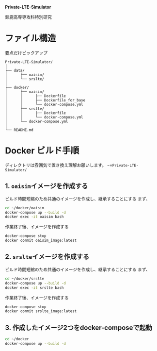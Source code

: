**Private-LTE-Simulator**

鈴鹿高専専攻科特別研究

# ファイル構造
要点だけピックアップ

```
Private-LTE-Simulator/
│
├── data/
│      ├── oaisim/
│      └── srslte/
│
├── docker/
│      ├── oaisim/
│      │      ├── Dockerfile
│      │      ├── Dockerfile_for_base
│      │      └── docker-compose.yml
│      ├── srslte/
│      │      ├── Dockerfile
│      │      └── docker-compose.yml
│      └── docker-compose.yml
│
└── README.md

```

# Docker ビルド手順

ディレクトリは雰囲気で置き換え理解お願いします。
`~`=`Private-LTE-Simulator/`

## 1. `oaisim`イメージを作成する

ビルド時間短縮のため共通のイメージを作成し、継承することにする
まず、

```bash
cd ~/docker/oaisim
docker-compose up --build -d
docker exec -it oaisim bash
```

作業終了後、イメージを作成する

```bash
docker-compose stop
docker commit oaisim_image:latest
```

## 2. `srslte`イメージを作成する

ビルド時間短縮のため共通のイメージを作成し、継承することにする
まず、

```bash
cd ~/docker/srslte
docker-compose up --build -d
docker exec -it srslte bash
```

作業終了後、イメージを作成する

```bash
docker-compose stop
docker commit srslte_image:latest
```

## 3. 作成したイメージ2つをdocker-composeで起動
```bash
cd ~/docker
docker-compose up --build -d
```

